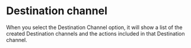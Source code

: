 # Destination channel

When you select the Destination Channel option, it will show a list of the created Destination channels and the actions included in that Destination channel.
